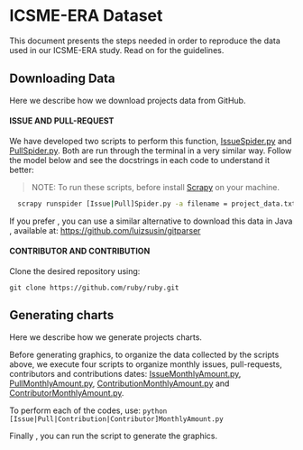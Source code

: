 # ICSME-ERA Dataset
This document presents the steps needed in order to reproduce the data used in our ICSME-ERA study. Read on for the guidelines.

## Downloading Data
Here we describe how we download projects data from GitHub.
#### ISSUE AND PULL-REQUEST 
We have developed two scripts to perform this function, [IssueSpider.py](https://github.com/fronchetti/ICSME-ERA-Dataset/blob/master/IssueSpider.py) and [PullSpider.py](https://github.com/fronchetti/ICSME-ERA-Dataset/blob/master/PullSpider.py). Both are run through the terminal in a very similar way. Follow the model below and see the docstrings in each code to understand it better:

> NOTE: To run these scripts, before install [Scrapy](http://doc.scrapy.org/en/latest/intro/install.html) on your machine.

```bash
  scrapy runspider [Issue|Pull]Spider.py -a filename = project_data.txt -a url = https://github.com/ruby/ruby/ -a firstpage = 1 -a lastpage = 10
```

If you prefer , you can use a similar alternative to download this data in Java , available at:
https://github.com/luizsusin/gitparser

#### CONTRIBUTOR AND CONTRIBUTION
Clone the desired repository using:

```git clone https://github.com/ruby/ruby.git```

## Generating charts
Here we describe how we generate projects charts.

Before generating graphics, to organize the data collected by the scripts above, we execute four scripts to organize monthly issues, pull-requests, contributors and contributions dates: [IssueMonthlyAmount.py](https://github.com/fronchetti/ICSME-ERA-Dataset/blob/master/IssueMonthlyAmount.py), [PullMonthlyAmount.py](https://github.com/fronchetti/ICSME-ERA-Dataset/blob/master/PullMonthlyAmount.py),
[ContributionMonthlyAmount.py](https://github.com/fronchetti/ICSME-ERA-Dataset/blob/master/ContributionMonthlyAmount.py) and [ContributorMonthlyAmount.py](https://github.com/fronchetti/ICSME-ERA-Dataset/blob/master/ContributorMonthlyAmount.py).

To perform each of the codes, use:
`python [Issue|Pull|Contribution|Contributor]MonthlyAmount.py`

Finally , you can run the script to generate the graphics.




